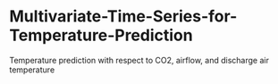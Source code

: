 # Multivariate-Time-Series-for-Temperature-Prediction
Temperature prediction with respect to CO2, airflow, and discharge air temperature

